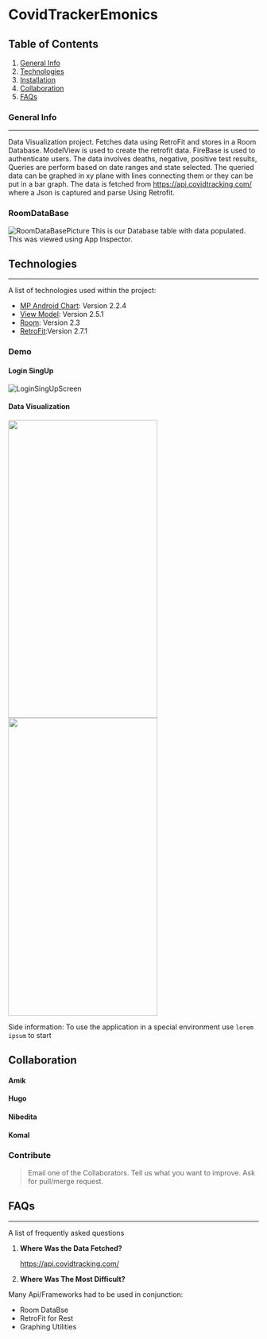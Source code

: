 # CovidTrackerEmonics

  


## Table of Contents
1. [General Info](#general-info)
2. [Technologies](#technologies)
3. [Installation](#installation)
4. [Collaboration](#collaboration)
5. [FAQs](#faqs)
### General Info
***

Data Visualization project.
Fetches data using RetroFit and stores in a Room Database.
ModelView is used to create the retrofit data.
FireBase is used to authenticate users.
The data involves deaths, negative, positive test results, Queries are perform based on date ranges and state selected. 
The queried data can be graphed in xy plane with lines connecting them or they can be put in a bar graph. 
The data is fetched from https://api.covidtracking.com/ where a Json is captured and parse Using Retrofit. 


### RoomDataBase
![RoomDataBasePicture](RoomDataBase.png)
This is our Database table with data populated. This was viewed using App Inspector. 


## Technologies
***
A list of technologies used within the project:
* [MP Android Chart](https://com.github.PhilJay:MPAndroidChart): Version 2.2.4 
* [View Model](https://androidx.lifecycle:lifecycle-viewmodel-ktx): Version 2.5.1
* [Room](https://androidx.room): Version 2.3
* [RetroFit](https://com.squareup.retrofit2:retrofit):Version 2.7.1 

### Demo

####  Login SingUp 


![LoginSingUpScreen](LoginSingUpScreen1.png)

#### Data Visualization

<img src="https://github.com/hugomvera/CovidTrackerEmonics/blob/hugoChart1andChart2PassingData/barGraph1.png?raw=true" width="300" height="600">
<img src="https://github.com/hugomvera/CovidTrackerEmonics/blob/hugoChart1andChart2PassingData/lineGraph1.png?raw=true" width="300" height="600">






Side information: To use the application in a special environment use ```lorem ipsum``` to start
## Collaboration

#### Amik
#### Hugo 
#### Nibedita
#### Komal


### Contribute
> Email one of the Collaborators. 
> Tell us what you want to improve.
> Ask for pull/merge request.
## FAQs
***
A list of frequently asked questions
1. **Where Was the Data Fetched?**

   https://api.covidtracking.com/
2. **Where Was The Most Difficult?**

Many Api/Frameworks had to be used in conjunction:
* Room DataBse
* RetroFit for Rest
* Graphing Utilities

